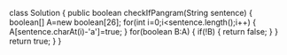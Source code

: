 class Solution {
    public boolean checkIfPangram(String sentence) {
       boolean[] A=new boolean[26];
       for(int i=0;i<sentence.length();i++)
       {
           A[sentence.charAt(i)-'a']=true;
       }
       for(boolean B:A)
       {
           if(!B)
           {
               return false;
           }
       } 
       return true;
    }
}
